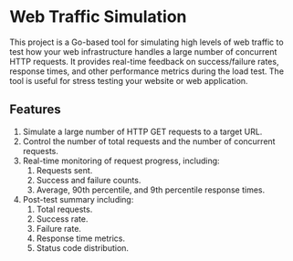 # Web Traffic Simulation
This project is a Go-based tool for simulating high levels of web traffic to test how your web infrastructure handles a large number of concurrent HTTP requests. It provides real-time feedback on success/failure rates, response times, and other performance metrics during the load test. The tool is useful for stress testing your website or web application.

## Features
1. Simulate a large number of HTTP GET requests to a target URL.
2. Control the number of total requests and the number of concurrent requests.
3. Real-time monitoring of request progress, including:
     1. Requests sent.
     2. Success and failure counts.
     3. Average, 90th percentile, and 9th percentile response times.
4. Post-test summary including:
     1. Total requests.
     2. Success rate.
     3. Failure rate.
     4. Response time metrics.
     5. Status code distribution.
